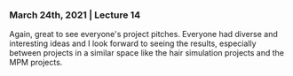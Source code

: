 ### March 24th, 2021 | Lecture 14
Again, great to see everyone's project pitches. Everyone had diverse and interesting ideas and I look forward to seeing the results, especially between projects in a similar space like the hair simulation projects and the MPM projects.
